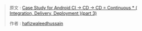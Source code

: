 > 原文 : [Case Study for Android CI -> CD -> CD = Continuous * ( Integration, Delivery, Deployment )(part 3)](http://www.uwanttolearn.com/android/case-study-for-android-ci-cd-cd-continuous-integration-delivery-deployment-part-3/)
>
> 作者 : [hafizwaleedhussain](http://www.uwanttolearn.com/about/)

